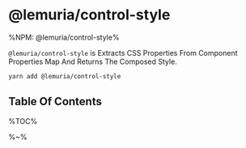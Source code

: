 # @lemuria/control-style

%NPM: @lemuria/control-style%

`@lemuria/control-style` is Extracts CSS Properties From Component Properties Map And Returns The Composed Style.

```sh
yarn add @lemuria/control-style
```

## Table Of Contents

%TOC%

%~%